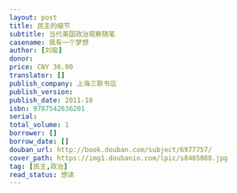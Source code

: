 ```yaml
---
layout: post
title: 民主的细节
subtitle: 当代美国政治观察随笔
casename: 我有一个梦想
author: [刘瑜]
donor: 
price: CNY 36.00
translator: []
publish_company: 上海三联书店
publish_version: 
publish_date: 2011-10
isbn: 9787542636201
serial: 
total_volume: 1
borrower: []
borrow_date: []
douban_url: http://book.douban.com/subject/6977757/
cover_path: https://img1.doubanio.com/lpic/s8485088.jpg
tag: [民主,政治]
read_status: 想读
---
```

